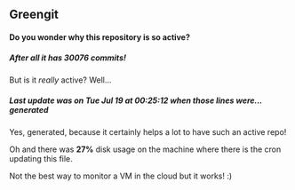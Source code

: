 ## Greengit

#### Do you wonder why this repository is so active?

##### After all it has 30076 commits!

But is it *really* active? Well...

##### Last update was on Tue Jul 19 at 00:25:12 when those lines were... generated

Yes, generated, because it certainly helps a lot to have such an active repo!

Oh and there was **27%** disk usage on the machine
where there is the cron updating this file.

Not the best way to monitor a VM in the cloud but it works! :)
